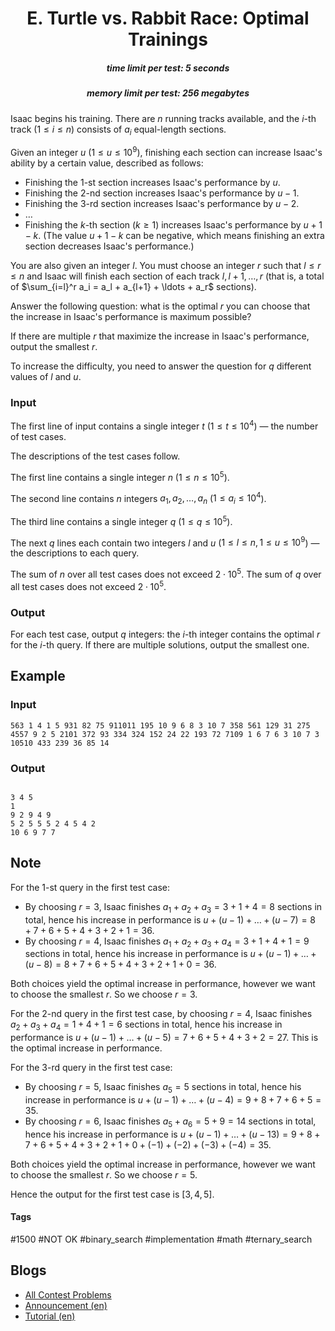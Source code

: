 <h1 style='text-align: center;'> E. Turtle vs. Rabbit Race: Optimal Trainings</h1>

<h5 style='text-align: center;'>time limit per test: 5 seconds</h5>
<h5 style='text-align: center;'>memory limit per test: 256 megabytes</h5>

Isaac begins his training. There are $n$ running tracks available, and the $i$-th track ($1 \le i \le n$) consists of $a_i$ equal-length sections. 

Given an integer $u$ ($1 \le u \le 10^9$), finishing each section can increase Isaac's ability by a certain value, described as follows: 

* Finishing the $1$-st section increases Isaac's performance by $u$.
* Finishing the $2$-nd section increases Isaac's performance by $u-1$.
* Finishing the $3$-rd section increases Isaac's performance by $u-2$.
* $\ldots$
* Finishing the $k$-th section ($k \ge 1$) increases Isaac's performance by $u+1-k$. (The value $u+1-k$ can be negative, which means finishing an extra section decreases Isaac's performance.)

 You are also given an integer $l$. You must choose an integer $r$ such that $l \le r \le n$ and Isaac will finish each section of each track $l, l + 1, \dots, r$ (that is, a total of $\sum_{i=l}^r a_i = a_l + a_{l+1} + \ldots + a_r$ sections).

Answer the following question: what is the optimal $r$ you can choose that the increase in Isaac's performance is maximum possible? 

If there are multiple $r$ that maximize the increase in Isaac's performance, output the smallest $r$.

To increase the difficulty, you need to answer the question for $q$ different values of $l$ and $u$.

### Input

The first line of input contains a single integer $t$ ($1 \le t \le 10^4$) — the number of test cases.

The descriptions of the test cases follow.

The first line contains a single integer $n$ ($1 \le n \le 10^5$). 

The second line contains $n$ integers $a_1, a_2, \ldots, a_n$ ($1 \le a_i \le 10^4$).

The third line contains a single integer $q$ ($1 \le q \le 10^5$).

The next $q$ lines each contain two integers $l$ and $u$ ($1 \le l \le n, 1 \le u \le 10^9$) — the descriptions to each query.

The sum of $n$ over all test cases does not exceed $2 \cdot 10^5$. The sum of $q$ over all test cases does not exceed $2 \cdot 10^5$.

### Output

For each test case, output $q$ integers: the $i$-th integer contains the optimal $r$ for the $i$-th query. If there are multiple solutions, output the smallest one.

## Example

### Input


```text
563 1 4 1 5 931 82 75 911011 195 10 9 6 8 3 10 7 358 561 129 31 275 4557 9 2 5 2101 372 93 334 324 152 24 22 193 72 7109 1 6 7 6 3 10 7 3 10510 433 239 36 85 14
```
### Output

```text

3 4 5 
1 
9 2 9 4 9 
5 2 5 5 5 2 4 5 4 2 
10 6 9 7 7 

```
## Note

For the $1$-st query in the first test case:

* By choosing $r = 3$, Isaac finishes $a_1 + a_2 + a_3 = 3 + 1 + 4 = 8$ sections in total, hence his increase in performance is $u+(u-1)+\ldots+(u-7)=8+7+6+5+4+3+2+1 = 36$.
* By choosing $r = 4$, Isaac finishes $a_1 + a_2 + a_3 + a_4 = 3 + 1 + 4 + 1 = 9$ sections in total, hence his increase in performance is $u+(u-1)+\ldots+(u-8)=8+7+6+5+4+3+2+1+0 = 36$.

Both choices yield the optimal increase in performance, however we want to choose the smallest $r$. So we choose $r = 3$.

For the $2$-nd query in the first test case, by choosing $r = 4$, Isaac finishes $a_2 + a_3 + a_4 = 1 + 4 + 1 = 6$ sections in total, hence his increase in performance is $u+(u-1)+\ldots+(u-5)=7+6+5+4+3+2 = 27$. This is the optimal increase in performance.

For the $3$-rd query in the first test case:

* By choosing $r = 5$, Isaac finishes $a_5 = 5$ sections in total, hence his increase in performance is $u+(u-1)+\ldots+(u-4)=9+8+7+6+5 = 35$.
* By choosing $r = 6$, Isaac finishes $a_5 + a_6 = 5 + 9 = 14$ sections in total, hence his increase in performance is $u+(u-1)+\ldots+(u-13)=9+8+7+6+5+4+3+2+1+0+(-1)+(-2)+(-3)+(-4) = 35$.

Both choices yield the optimal increase in performance, however we want to choose the smallest $r$. So we choose $r = 5$.

Hence the output for the first test case is $[3, 4, 5]$.



#### Tags 

#1500 #NOT OK #binary_search #implementation #math #ternary_search 

## Blogs
- [All Contest Problems](../Codeforces_Round_929_(Div._3).md)
- [Announcement (en)](../blogs/Announcement_(en).md)
- [Tutorial (en)](../blogs/Tutorial_(en).md)
